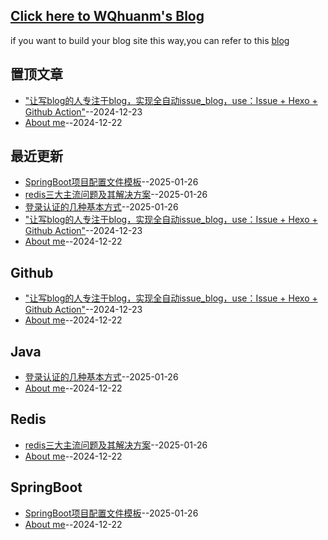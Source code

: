 ## [Click here to WQhuanm's Blog](https://wqhuanm.github.io/Issue_Blog/)
if you want to build your blog site this way,you can refer to this [blog](https://wqhuanm.github.io/Issue_Blog/2024/12/22/2_%22%E8%AE%A9%E5%86%99blog%E7%9A%84%E4%BA%BA%E4%B8%93%E6%B3%A8%E4%BA%8Eblog%EF%BC%8C%E5%AE%9E%E7%8E%B0%E5%85%A8%E8%87%AA%E5%8A%A8issue_blog%EF%BC%8Cuse%EF%BC%9AIssue.+.Hexo.+.Github.Action%22/)

## 置顶文章
- ["让写blog的人专注于blog，实现全自动issue_blog，use：Issue + Hexo + Github Action"](https://github.com/WQhuanm/Issue_Blog/issues/2)--2024-12-23
- [About me](https://github.com/WQhuanm/Issue_Blog/issues/1)--2024-12-22
## 最近更新
- [SpringBoot项目配置文件模板](https://github.com/WQhuanm/Issue_Blog/issues/5)--2025-01-26
- [redis三大主流问题及其解决方案](https://github.com/WQhuanm/Issue_Blog/issues/4)--2025-01-26
- [登录认证的几种基本方式](https://github.com/WQhuanm/Issue_Blog/issues/3)--2025-01-26
- ["让写blog的人专注于blog，实现全自动issue_blog，use：Issue + Hexo + Github Action"](https://github.com/WQhuanm/Issue_Blog/issues/2)--2024-12-23
- [About me](https://github.com/WQhuanm/Issue_Blog/issues/1)--2024-12-22
## Github
- ["让写blog的人专注于blog，实现全自动issue_blog，use：Issue + Hexo + Github Action"](https://github.com/WQhuanm/Issue_Blog/issues/2)--2024-12-23
- [About me](https://github.com/WQhuanm/Issue_Blog/issues/1)--2024-12-22
## Java
- [登录认证的几种基本方式](https://github.com/WQhuanm/Issue_Blog/issues/3)--2025-01-26
- [About me](https://github.com/WQhuanm/Issue_Blog/issues/1)--2024-12-22
## Redis
- [redis三大主流问题及其解决方案](https://github.com/WQhuanm/Issue_Blog/issues/4)--2025-01-26
- [About me](https://github.com/WQhuanm/Issue_Blog/issues/1)--2024-12-22
## SpringBoot
- [SpringBoot项目配置文件模板](https://github.com/WQhuanm/Issue_Blog/issues/5)--2025-01-26
- [About me](https://github.com/WQhuanm/Issue_Blog/issues/1)--2024-12-22
